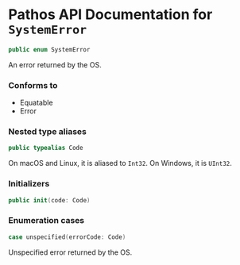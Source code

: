 # Pathos API Documentation for `SystemError`

```swift
public enum SystemError
```

An error returned by the OS.


### Conforms to

* Equatable
* Error

### Nested type aliases

```swift
public typealias Code
```

On macOS and Linux, it is aliased to `Int32`. On Windows, it is `UInt32`.

### Initializers

```swift
public init(code: Code)
```

### Enumeration cases

```swift
case unspecified(errorCode: Code)
```

Unspecified error returned by the OS.
